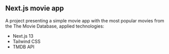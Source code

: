 ## Next.js movie app

A project presenting a simple movie app with the most popular movies from the The Movie Database, applied technologies:

- Next.js 13
- Tailwind CSS
- TMDB API
